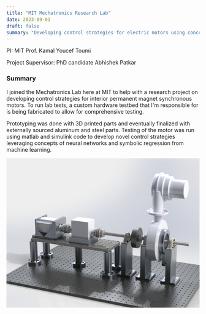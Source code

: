 ```yaml
---
title: "MIT Mechatronics Research Lab"
date: 2023-09-01
draft: false
summary: "Developing control strategies for electric motors using concepts from neural networks and symbolic regression in machine learning"
---
```

PI: MIT Prof. Kamal Youcef Toumi

Project Supervisor: PhD candidate Abhishek Patkar

### Summary

I joined the Mechatronics Lab here at MIT to help with a research project on developing control strategies for interior permanent magnet synchronous motors. To run lab tests, a custom hardware testbed that I'm responsible for is being fabricated to allow for comprehensive testing.

Prototyping was done with 3D printed parts and eventually finalized with externally sourced aluminum and steel parts. Testing of the motor was run using matlab and simulink code to develop novel control strategies leveraging concepts of neural networks and symbolic regression from machine learning.


<img class="thumbnailshadow" src="images/render.png"/>